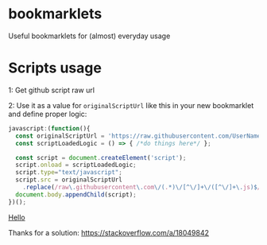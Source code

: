 # bookmarklets
Useful bookmarklets for (almost) everyday usage

# Scripts usage
1: Get github script raw url

2: Use it as a value for `originalScriptUrl` like this in your new bookmarklet and define proper logic:

```javascript
javascript:(function(){
  const originalScriptUrl = 'https://raw.githubusercontent.com/UserName/ProjectName/BranchName/script.js';
  const scriptLoadedLogic = () => { /*do things here*/ };

  const script = document.createElement('script');
  script.onload = scriptLoadedLogic;
  script.type="text/javascript";
  script.src = originalScriptUrl
    .replace(/raw\.githubusercontent\.com\/(.*)\/[^\/]+\/([^\/]+\.js)$/, 'cdn.jsdelivr.net/gh/$1@latest/$2');
  document.body.appendChild(script);
})();
```

<a href="javascript:void((function() {alert('Hello World');}})());">Hello</a>

Thanks for a solution: https://stackoverflow.com/a/18049842
